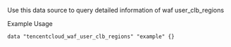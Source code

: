 Use this data source to query detailed information of waf user_clb_regions

Example Usage

```hcl
data "tencentcloud_waf_user_clb_regions" "example" {}
```